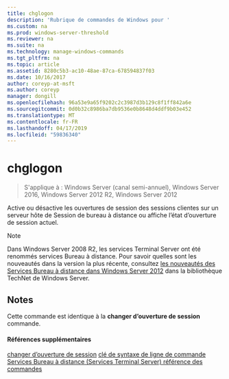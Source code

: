 ```yaml
---
title: chglogon
description: 'Rubrique de commandes de Windows pour '
ms.custom: na
ms.prod: windows-server-threshold
ms.reviewer: na
ms.suite: na
ms.technology: manage-windows-commands
ms.tgt_pltfrm: na
ms.topic: article
ms.assetid: 8280c5b3-ac10-48ae-87ca-678594837f03
ms.date: 10/16/2017
author: coreyp-at-msft
ms.author: coreyp
manager: dongill
ms.openlocfilehash: 96a53e9a65f9202c2c3987d3b129c8f1ff842a6e
ms.sourcegitcommit: 0d0b32c8986ba7db9536e0b8648d4ddf9b03e452
ms.translationtype: MT
ms.contentlocale: fr-FR
ms.lasthandoff: 04/17/2019
ms.locfileid: "59836340"
---
```

# <a name="chglogon"></a>chglogon
>S'applique à : Windows Server (canal semi-annuel), Windows Server 2016, Windows Server 2012 R2, Windows Server 2012


Active ou désactive les ouvertures de session des sessions clientes sur un serveur hôte de Session de bureau à distance ou affiche l’état d’ouverture de session actuel.
> [!NOTE]
> Dans Windows Server 2008 R2, les services Terminal Server ont été renommés services Bureau à distance. Pour savoir quelles sont les nouveautés dans la version la plus récente, consultez [les nouveautés des Services Bureau à distance dans Windows Server 2012](https://technet.microsoft.com/library/hh831527) dans la bibliothèque TechNet de Windows Server.
## <a name="remarks"></a>Notes
Cette commande est identique à la **changer d’ouverture de session** commande.
#### <a name="additional-references"></a>Références supplémentaires
[changer d’ouverture de session](change-logon.md)
[clé de syntaxe de ligne de commande](command-line-syntax-key.md)
[Services Bureau à distance &#40;Services Terminal Server&#41; référence des commandes](remote-desktop-services-terminal-services-command-reference.md)
